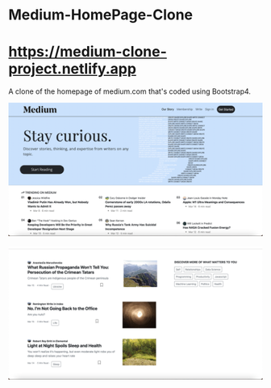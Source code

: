 # Medium-HomePage-Clone
# https://medium-clone-project.netlify.app
A clone of the homepage of medium.com that's coded using Bootstrap4.


![medium1](medium1.png)
<br/><br/>
![medium2](medium2.png)

